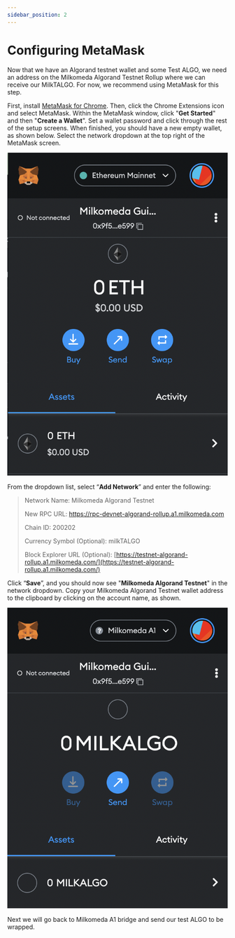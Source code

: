```yaml
---
sidebar_position: 2
---
```


# Configuring MetaMask

Now that we have an Algorand testnet wallet and some Test ALGO, we need an address on the Milkomeda Algorand Testnet Rollup where we can receive our MilkTALGO. For now, we recommend using MetaMask for this step.

First, install [MetaMask for Chrome](https://chrome.google.com/webstore/detail/metamask/nkbihfbeogaeaoehlefnkodbefgpgknn). Then, click the Chrome Extensions icon <img src="/img/puzzle-icon" alt="" className="img-icon" /> and select MetaMask. Within the MetaMask window, click "**Get Started**" and then "**Create a Wallet**". Set a wallet password and click through the rest of the setup screens. When finished, you should have a new empty wallet, as shown below. Select the network dropdown at the top right of the MetaMask screen.

![](/img/algorand-eth.png)

From the dropdown list, select “**Add Network**” and enter the following:

> Network Name: Milkomeda Algorand Testnet
>
> New RPC URL: https://rpc-devnet-algorand-rollup.a1.milkomeda.com
>
> Chain ID: 200202
>
> Currency Symbol (Optional): milkTALGO
>
> Block Explorer URL (Optional): [https://testnet-algorand-rollup.a1.milkomeda.com/](https://testnet-algorand-rollup.a1.milkomeda.com/)

Click “**Save**”, and you should now see "**Milkomeda Algorand Testnet**" in the network dropdown. Copy your Milkomeda Algorand Testnet wallet address to the clipboard by clicking on the account name, as shown.

![](/img/algorand-milk.png)

Next we will go back to Milkomeda A1 bridge and send our test ALGO to be wrapped.
